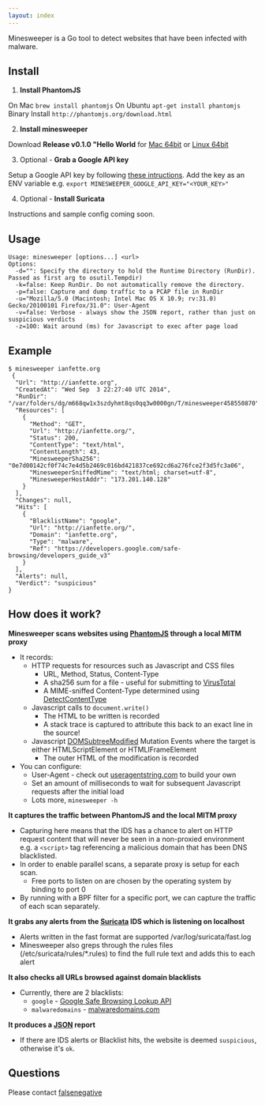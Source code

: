 ```yaml
---
layout: index
---
```


Minesweeper is a Go tool to detect websites that have been infected with malware.

## Install

  1. **Install PhantomJS**

  On Mac
  `brew install phantomjs`
  On Ubuntu
  `apt-get install phantomjs`
  Binary Install
  ``http://phantomjs.org/download.html``

  2. **Install minesweeper**

  Download **Release v0.1.0 "Hello World** for [Mac 64bit](https://github.com/Shopify/minesweeper/releases/download/v0.1.0/minesweeper-0.1.0-darwin-amd64.tar.zip) or [Linux 64bit](https://github.com/Shopify/minesweeper/releases/download/v0.1.0/minesweeper-0.1.0-linux-amd64.tar.zip)

  3. Optional - **Grab a Google API key**

  Setup a Google API key by following [these intructions](https://developers.google.com/safe-browsing/lookup_guide#GettingStarted).
  Add the key as an ENV variable e.g. `export MINESWEEPER_GOOGLE_API_KEY="<YOUR_KEY>"`

  4. Optional - **Install Suricata**

  Instructions and sample config coming soon.

## Usage

```
Usage: minesweeper [options...] <url>
Options:
  -d="": Specify the directory to hold the Runtime Directory (RunDir). Passed as first arg to osutil.Tempdir)
  -k=false: Keep RunDir. Do not automatically remove the directory.
  -p=false: Capture and dump traffic to a PCAP file in RunDir
  -u="Mozilla/5.0 (Macintosh; Intel Mac OS X 10.9; rv:31.0) Gecko/20100101 Firefox/31.0": User-Agent
  -v=false: Verbose - always show the JSON report, rather than just on suspicious verdicts
  -z=100: Wait around (ms) for Javascript to exec after page load
```

## Example

```
$ minesweeper ianfette.org
 {
  "Url": "http://ianfette.org",
  "CreatedAt": "Wed Sep  3 22:27:40 UTC 2014",
  "RunDir": "/var/folders/dg/m668qw1x3szdyhmt8qs0qq3w0000gn/T/minesweeper458550870",
  "Resources": [
    {
      "Method": "GET",
      "Url": "http://ianfette.org/",
      "Status": 200,
      "ContentType": "text/html",
      "ContentLength": 43,
      "MinesweeperSha256": "0e7d00142cf0f74c7e4d5b2469c016bd421837ce692cd6a276fce2f3d5fc3a06",
      "MinesweeperSniffedMime": "text/html; charset=utf-8",
      "MinesweeperHostAddr": "173.201.140.128"
    }
  ],
  "Changes": null,
  "Hits": [
    {
      "BlacklistName": "google",
      "Url": "http://ianfette.org/",
      "Domain": "ianfette.org",
      "Type": "malware",
      "Ref": "https://developers.google.com/safe-browsing/developers_guide_v3"
    }
  ],
  "Alerts": null,
  "Verdict": "suspicious"
}
```


## How does it work?

**Minesweeper scans websites using [PhantomJS](http://phantomjs.org/) through a local MITM proxy**

* It records:
  * HTTP requests for resources such as Javascript and CSS files
    * URL, Method, Status, Content-Type
    * A sha256 sum for a file - useful for submitting to [VirusTotal](https://www.virustotal.com/)
    * A MIME-sniffed Content-Type determined using [DetectContentType](http://golang.org/pkg/net/http/#DetectContentType)
  * Javascript calls to `document.write()`
    * The HTML to be written is recorded
    * A stack trace is captured to attribute this back to an exact line in the source!
  * Javascript [DOMSubtreeModified](http://www.w3.org/TR/DOM-Level-3-Events/#event-type-DOMSubtreeModified) Mutation Events where the target is either HTMLScriptElement or HTMLIFrameElement
    * The outer HTML of the modification is recorded
* You can configure:
  * User-Agent - check out [useragentstring.com](http://www.useragentstring.com/) to build your own
  * Set an amount of milliseconds to wait for subsequent Javascript requests after the initial load
  * Lots more, `minesweeper -h`

**It captures the traffic between PhantomJS and the local MITM proxy**
* Capturing here means that the IDS has a chance to alert on HTTP request content that will never be seen in a non-proxied environment e.g. a ```<script>``` tag referencing a malicious domain that has been DNS blacklisted.
* In order to enable parallel scans, a separate proxy is setup for each scan.
  * Free ports to listen on are chosen by the operating system by binding to port 0
* By running with a BPF filter for a specific port, we can capture the traffic of each scan separately.

**It grabs any alerts from the [Suricata](http://suricata-ids.org/) IDS which is listening on localhost**
* Alerts written in the fast format are supported /var/log/suricata/fast.log
* Minesweeper also greps through the rules files (/etc/suricata/rules/*.rules) to find the full rule text and adds this to each alert

**It also checks all URLs browsed against domain blacklists**
  * Currently, there are 2 blacklists:
      * ```google``` - [Google Safe Browsing Lookup API](https://developers.google.com/safe-browsing/lookup_guide)
      * ```malwaredomains``` - [malwaredomains.com](http://www.malwaredomains.com/)

**It produces a [JSON](http://en.wikipedia.org/wiki/JSON) report**
* If there are IDS alerts or Blacklist hits, the website is deemed ```suspicious```, otherwise it's ```ok```.


## Questions

Please contact [falsenegative](https://github.com/falsenegative)
